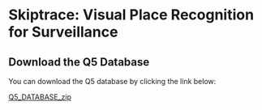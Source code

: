 # Skiptrace: Visual Place Recognition for Surveillance


## Download the Q5 Database

You can download the Q5 database by clicking the link below:

[Q5_DATABASE_zip](https://drive.google.com/file/d/1vIvuItFjxP8ZmDcRSgY7nMQdOTTgXPGj/view?usp=sharing)
